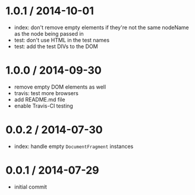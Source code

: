
1.0.1 / 2014-10-01
==================

 * index: don't remove empty elements if they're not the same nodeName as the node being passed in
 * test: don't use HTML in the test names
 * test: add the test DIVs to the DOM

1.0.0 / 2014-09-30
==================

 * remove empty DOM elements as well
 * travis: test more browsers
 * add README.md file
 * enable Travis-CI testing

0.0.2 / 2014-07-30
==================

 * index: handle empty `DocumentFragment` instances

0.0.1 / 2014-07-29
==================

 * initial commit
